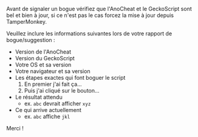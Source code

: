 Avant de signaler un bogue vérifiez que l'AnoCheat et le GeckoScript sont bel et bien à jour, si ce n'est pas le cas forcez la mise à jour depuis TamperMonkey.

Veuillez inclure les informations suivantes lors de votre rapport de bogue/suggestion :

* Version de l'AnoCheat
* Version du GeckoScript
* Votre OS et sa version
* Votre navigateur et sa version
* Les étapes exactes qui font boguer le script
    1. En premier j'ai fait ça...
    2. Puis j'ai cliqué sur le bouton...
* Le résultat attendu
    * ex. `abc` devrait afficher `xyz`
* Ce qui arrive actuellement
    * ex. `abc` affiche `jkl`

Merci !
